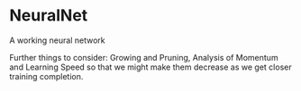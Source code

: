 # NeuralNet
A working neural network


Further things to consider: 
Growing and Pruning, Analysis of Momentum and Learning Speed so that we might make them decrease as we get closer training completion. 

